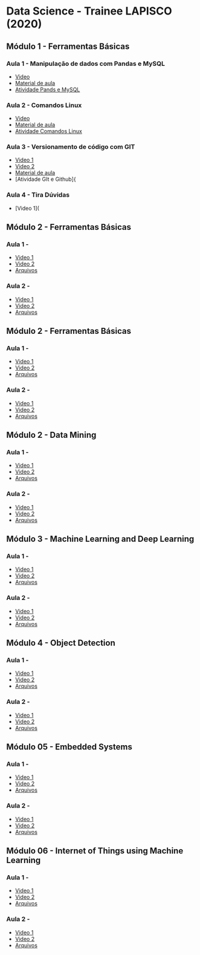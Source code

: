 # Data Science - Trainee LAPISCO (2020)

## Módulo 1 - Ferramentas Básicas
### Aula 1 - Manipulação de dados com Pandas e MySQL
* [Video]( https://youtu.be/W_ifpWMY8g4 )
* [Material de aula](https://github.com/reboucasfilhopedropedrosa/DataScienceTraineeLAPISCO/blob/9a51bfda00aeb4e3a233e1408aaaacc9cc329657/Arquivos%20-%20Módulo%201/Manipulação%20de%20dados%20-%20Pandas%20e%20MySQL.pdf)      
* [Atividade Pands e MySQL](https://github.com/reboucasfilhopedropedrosa/DataScienceTraineeLAPISCO/blob/daea9af9a45ceed680496983e1fb3d8b2c1845f6/Arquivos%20-%20Mo%CC%81dulo%201/1%20-%20manipula%C3%A7%C3%A3o_de_dados.pdf)

### Aula 2 - Comandos Linux 
* [Video]( https://youtu.be/fVW-5VPd1SE )
* [Material de aula](https://github.com/reboucasfilhopedropedrosa/DataScienceTraineeLAPISCO/blob/daea9af9a45ceed680496983e1fb3d8b2c1845f6/Arquivos%20-%20Mo%CC%81dulo%201/Aula%20Traineer%20-%20Comandos%20Linux.pdf)
* [ Atividade Comandos Linux ]( https://github.com/reboucasfilhopedropedrosa/DataScienceTraineeLAPISCO/blob/9a51bfda00aeb4e3a233e1408aaaacc9cc329657/Arquivos%20-%20Mo%CC%81dulo%201/2%20-%20Comandos_Linux.pdf ) 

### Aula 3 - Versionamento de código com GIT
* [Video 1]( https://youtu.be/a8kj7CQnL1I )
* [Video 2]( https://youtu.be/N9DyDjxAAtI )
* [Material de aula]( https://github.com/reboucasfilhopedropedrosa/DataScienceTraineeLAPISCO/blob/9a51bfda00aeb4e3a233e1408aaaacc9cc329657/Arquivos%20-%20Mo%CC%81dulo%201/Aula%20Trainee%20-%20Sistema%20de%20Versionamento%20GIT.pdf )
* [Atividade GIt e Github]{

### Aula 4 - Tira Dúvidas
* [Video 1](

## Módulo 2 - Ferramentas Básicas

### Aula 1 - 
* [Video 1]()
* [Video 2]()
* [Arquivos](  )

### Aula 2 - 
* [Video 1]()
* [Video 2]()
* [Arquivos](  )



## Módulo 2 - Ferramentas Básicas

### Aula 1 - 
* [Video 1]()
* [Video 2]()
* [Arquivos](  )

### Aula 2 - 
* [Video 1]()
* [Video 2]()
* [Arquivos](  )



## Módulo 2 - Data Mining

### Aula 1 - 
* [Video 1]()
* [Video 2]()
* [Arquivos](  )

### Aula 2 - 
* [Video 1]()
* [Video 2]()
* [Arquivos](  )



## Módulo 3 - Machine Learning and Deep Learning

### Aula 1 - 
* [Video 1]()
* [Video 2]()
* [Arquivos](  )

### Aula 2 - 
* [Video 1]()
* [Video 2]()
* [Arquivos](  )


## Módulo 4 - Object Detection

### Aula 1 - 
* [Video 1]()
* [Video 2]()
* [Arquivos](  )

### Aula 2 - 
* [Video 1]()
* [Video 2]()
* [Arquivos](  )


## Módulo 05 - Embedded Systems

### Aula 1 - 
* [Video 1]()
* [Video 2]()
* [Arquivos](  )

### Aula 2 - 
* [Video 1]()
* [Video 2]()
* [Arquivos](  )


## Módulo 06 - Internet of Things using Machine Learning

### Aula 1 - 
* [Video 1]()
* [Video 2]()
* [Arquivos](  )

### Aula 2 - 
* [Video 1]()
* [Video 2]()
* [Arquivos](  )
